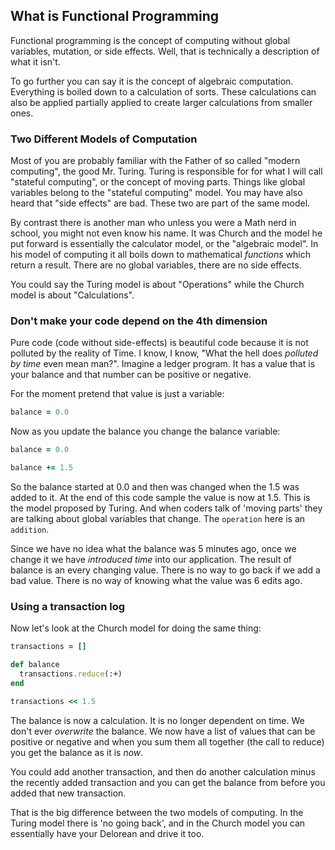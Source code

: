 ## What is Functional Programming

Functional programming is the concept of computing without global variables, mutation, or side effects. Well, that is technically a description of what it isn't.

To go further you can say it is the concept of algebraic computation. Everything is boiled down to a calculation of sorts. These calculations can also be applied partially applied to create larger calculations from smaller ones.

### Two Different Models of Computation

Most of you are probably familiar with the Father of so called "modern computing", the good Mr. Turing. Turing is responsible for for what I will call "stateful computing", or the concept of moving parts. Things like global variables belong to the "stateful computing" model. You may have also heard that "side effects" are bad. These two are part of the same model.

By contrast there is another man who unless you were a Math nerd in school, you might not even know his name. It was Church and the model he put forward is essentially the calculator model, or the "algebraic model". In his model of computing it all boils down to mathematical _functions_ which return a result. There are no global variables, there are no side effects.

You could say the Turing model is about "Operations" while the Church model is about "Calculations".

### Don't make your code depend on the 4th dimension

Pure code (code without side-effects) is beautiful code because it is not polluted by the reality of Time. I know, I know, "What the hell does _polluted by time_ even mean man?". Imagine a ledger program. It has a value that is your balance and that number can be positive or negative.

For the moment pretend that value is just a variable:

```ruby
balance = 0.0
```

Now as you update the balance you change the balance variable:

```ruby
balance = 0.0

balance += 1.5
```

So the balance started at 0.0 and then was changed when the 1.5 was added to it. At the end of this code sample the value is now at 1.5. This is the model proposed by Turing. And when coders talk of 'moving parts' they are talking about global variables that change. The `operation` here is an `addition`.

Since we have no idea what the balance was 5 minutes ago, once we change it we have _introduced time_ into our application. The result of balance is an every changing value. There is no way to go back if we add a bad value. There is no way of knowing what the value was 6 edits ago.

### Using a transaction log

Now let's look at the Church model for doing the same thing:

```ruby
transactions = []

def balance
  transactions.reduce(:+)
end

transactions << 1.5
```

The balance is now a calculation. It is no longer dependent on time. We don't ever _overwrite_ the balance. We now have a list of values that can be positive or negative and when you sum them all together (the call to reduce) you get the balance as it is _now_.

You could add another transaction, and then do another calculation minus the recently added transaction and you can get the balance from before you added that new transaction.

That is the big difference between the two models of computing. In the Turing model there is 'no going back', and in the Church model you can essentially have your Delorean and drive it too.
